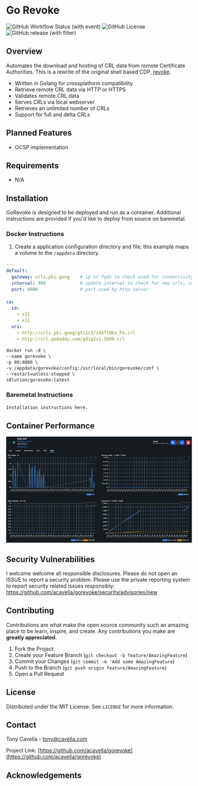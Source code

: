# Go Revoke

<!-- PROJECT SHIELDS -->
![GitHub Workflow Status (with event)](https://img.shields.io/github/actions/workflow/status/acavella/gorevoke/gorelease.yml)
![GitHub License](https://img.shields.io/github/license/acavella/gorevoke)
![GitHub release (with filter)](https://img.shields.io/github/v/release/acavella/gorevoke)

## Overview

Automates the download and hosting of CRL data from remote Certificate Authorities. This is a rewrite of the original shell based CDP, [revoke](https://github.com/acavella/revoke).

- Written in Golang for crossplatform compatibility
- Retrieve remote CRL data via HTTP or HTTPS
- Validates remote CRL data
- Serves CRLs via local webserver
- Retrieves an unlimited number of CRLs
- Support for full and delta CRLs

## Planned Features

- OCSP implementation

## Requirements
- N/A

## Installation

GoRevoke is designed to be deployed and run as a container. Additional instructions are provided if you'd like to deploy from source on baremetal.

### Docker Instructions

1. Create a application configuration directory and file; this example maps a volume to the `/appdata` directory.
```Yaml
---
default:
  gateway: crls.pki.goog    # ip or fqdn to check used for connectivity checks
  interval: 900             # update interval to check for new crls, in seconds
  port: 4000                # port used by http server

ca:
  id: 
    - x21
    - x11
  uri: 
    - http://crls.pki.goog/gts1c3/zdATt0Ex_Fk.crl
    - http://crl.godaddy.com/gdig2s1-5609.crl
```

```Shell
docker run -d \
--name gorevoke \
-p 80:4000 \
-v /appdata/gorevoke/config:/usr/local/bin/gorevoke/conf \
--restart=unless-stopped \
s0lution/gorevoke:latest
```

### Baremetal Instructions

```Text
Installation instructions here.
```

## Container Performance
![Docker Container Performance](assets/docker-stats.png)

## Security Vulnerabilities

I welcome welcome all responsible disclosures. Please do not open an ISSUE to report a security problem. Please use the private reporting system to report security related issues responsibly: https://github.com/acavella/gorevoke/security/advisories/new

## Contributing

Contributions are what make the open source community such an amazing place to be learn, inspire, and create. Any contributions you make are **greatly appreciated**.

1. Fork the Project
2. Create your Feature Branch (`git checkout -b feature/AmazingFeature`)
3. Commit your Changes (`git commit -m 'Add some AmazingFeature`)
4. Push to the Branch (`git push origin feature/AmazingFeature`)
5. Open a Pull Request

## License

Distributed under the MIT License. See `LICENSE` for more information.

## Contact

Tony Cavella - tony@cavella.com

Project Link: [https://github.com/acavella/gorevoke](https://github.com/acavella/gorevoke)

<!-- ACKNOWLEDGEMENTS -->
## Acknowledgements

